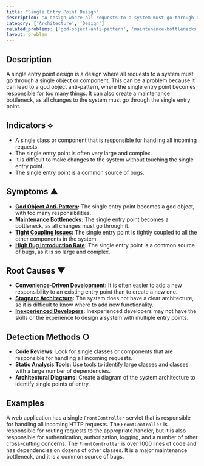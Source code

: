 ```yaml
---
title: "Single Entry Point Design"
description: "A design where all requests to a system must go through a single object or component."
category: ['Architecture', 'Design']
related_problems: ['god-object-anti-pattern', 'maintenance-bottlenecks', 'tight-coupling-issues']
layout: problem
---
```


## Description
A single entry point design is a design where all requests to a system must go through a single object or component. This can be a problem because it can lead to a god object anti-pattern, where the single entry point becomes responsible for too many things. It can also create a maintenance bottleneck, as all changes to the system must go through the single entry point.

## Indicators ⟡
- A single class or component that is responsible for handling all incoming requests.
- The single entry point is often very large and complex.
- It is difficult to make changes to the system without touching the single entry point.
- The single entry point is a common source of bugs.

## Symptoms ▲
- **[God Object Anti-Pattern](god-object-anti-pattern.md):** The single entry point becomes a god object, with too many responsibilities.
- **[Maintenance Bottlenecks](maintenance-bottlenecks.md):** The single entry point becomes a bottleneck, as all changes must go through it.
- **[Tight Coupling Issues](tight-coupling-issues.md):** The single entry point is tightly coupled to all the other components in the system.
- **[High Bug Introduction Rate](high-bug-introduction-rate.md):** The single entry point is a common source of bugs, as it is so large and complex.

## Root Causes ▼
- **[Convenience-Driven Development](convenience-driven-development.md):** It is often easier to add a new responsibility to an existing entry point than to create a new one.
- **[Stagnant Architecture](stagnant-architecture.md):** The system does not have a clear architecture, so it is difficult to know where to add new functionality.
- **[Inexperienced Developers](inexperienced-developers.md):** Inexperienced developers may not have the skills or the experience to design a system with multiple entry points.

## Detection Methods ○
- **Code Reviews:** Look for single classes or components that are responsible for handling all incoming requests.
- **Static Analysis Tools:** Use tools to identify large classes and classes with a large number of dependencies.
- **Architectural Diagrams:** Create a diagram of the system architecture to identify single points of entry.

## Examples
A web application has a single `FrontController` servlet that is responsible for handling all incoming HTTP requests. The `FrontController` is responsible for routing requests to the appropriate handler, but it is also responsible for authentication, authorization, logging, and a number of other cross-cutting concerns. The `FrontController` is over 1000 lines of code and has dependencies on dozens of other classes. It is a major maintenance bottleneck, and it is a common source of bugs.
